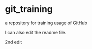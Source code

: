 # git_training
a repository for training usage of GitHub

I can also edit the readme file.

2nd edit
